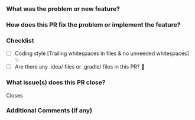 ### What was the problem or new feature?



### How does this PR fix the problem or implement the feature?



### Checklist

- [ ] Coding style [Trailing whitespaces in files & no unneeded whitespaces] :sparkles:
- [ ] Are there any .idea/ files or .gradle/ files in this PR? :notebook:

### What issue(s) does this PR close?

Closes

### Additional Comments (if any)
